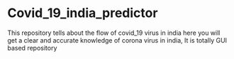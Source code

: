 # Covid_19_india_predictor
This repository tells about the flow of covid_19 virus in india here you will get a clear and accurate knowledge of corona virus in india, It is totally GUI based repository

